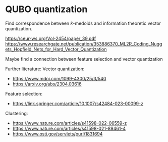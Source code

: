 # QUBO quantization

Find correspondence between $k$-medoids and information theoretic vector quantization.

https://ceur-ws.org/Vol-2454/paper_39.pdf
https://www.researchgate.net/publication/353886370_ML2R_Coding_Nuggets_Hopfield_Nets_for_Hard_Vector_Quantization

Maybe find a connection between feature selection and vector quantization

Further literature:
Vector quantization:
- https://www.mdpi.com/1099-4300/25/3/540
- https://arxiv.org/abs/2304.03616

Feature selection:
- https://link.springer.com/article/10.1007/s42484-023-00099-z

Clustering:
- https://www.nature.com/articles/s41598-022-06559-z
- https://www.nature.com/articles/s41598-021-89461-4
- https://www.osti.gov/servlets/purl/1831694